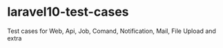 # laravel10-test-cases
Test cases for Web, Api, Job, Comand, Notification, Mail, File Upload and extra
